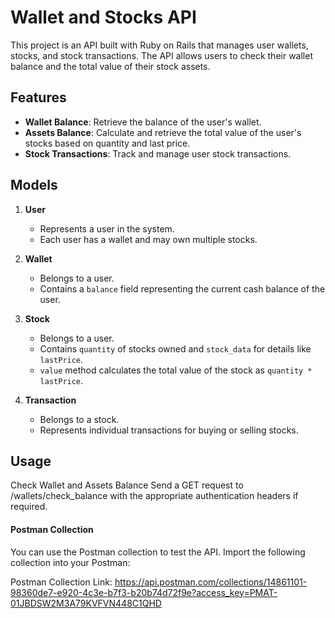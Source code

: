 # Wallet and Stocks API

This project is an API built with Ruby on Rails that manages user wallets, stocks, and stock transactions. The API allows users to check their wallet balance and the total value of their stock assets.

## Features
- **Wallet Balance**: Retrieve the balance of the user's wallet.
- **Assets Balance**: Calculate and retrieve the total value of the user's stocks based on quantity and last price.
- **Stock Transactions**: Track and manage user stock transactions.

## Models

1. **User**
   - Represents a user in the system.
   - Each user has a wallet and may own multiple stocks.

2. **Wallet**
   - Belongs to a user.
   - Contains a `balance` field representing the current cash balance of the user.

3. **Stock**
   - Belongs to a user.
   - Contains `quantity` of stocks owned and `stock_data` for details like `lastPrice`.
   - `value` method calculates the total value of the stock as `quantity * lastPrice`.

4. **Transaction**
   - Belongs to a stock.
   - Represents individual transactions for buying or selling stocks.

## Usage
Check Wallet and Assets Balance
Send a GET request to /wallets/check_balance with the appropriate authentication headers if required.

#### Postman Collection
You can use the Postman collection to test the API. Import the following collection into your Postman:

Postman Collection Link: https://api.postman.com/collections/14861101-98360de7-e920-4c3e-b7f3-b20b74d72f9e?access_key=PMAT-01JBDSW2M3A79KVFVN448C1QHD

